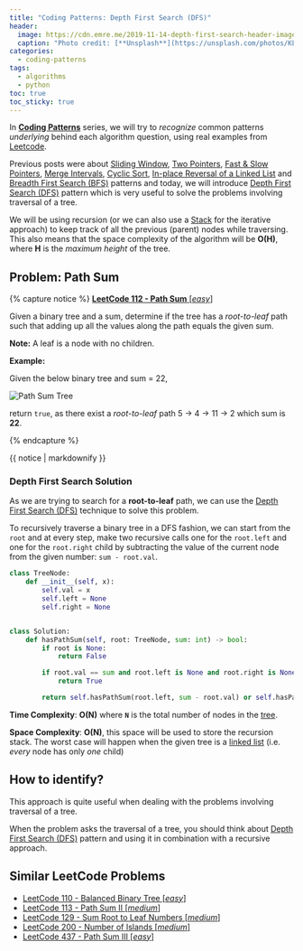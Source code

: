 ```yaml
---
title: "Coding Patterns: Depth First Search (DFS)"
header:
  image: https://cdn.emre.me/2019-11-14-depth-first-search-header-image.jpg
  caption: "Photo credit: [**Unsplash**](https://unsplash.com/photos/KLuI1al8z9c)"
categories:
  - coding-patterns
tags:
  - algorithms
  - python
toc: true
toc_sticky: true
---
```


In **[Coding Patterns](https://emre.me/categories/#coding-patterns)** series, we will try to *recognize* common patterns *underlying* behind each algorithm question, using real examples from [Leetcode](https://leetcode.com/).

Previous posts were about [Sliding Window](https://emre.me/coding-patterns/sliding-window/), [Two Pointers](https://emre.me/coding-patterns/two-pointers/), [Fast & Slow Pointers](https://emre.me/coding-patterns/fast-slow-pointers/), [Merge Intervals](https://emre.me/coding-patterns/merge-intervals/), [Cyclic Sort](https://emre.me/coding-patterns/cyclic-sort/), [In-place Reversal of a Linked List](https://emre.me/coding-patterns/in-place-reversal-of-a-linked-list/) and [Breadth First Search (BFS)](https://emre.me/coding-patterns/breadth-first-search/) patterns and today, we will introduce [Depth First Search (DFS)](https://emre.me/coding-patterns/depth-first-search/) pattern which is very useful to solve the problems involving traversal of a tree.

We will be using recursion (or we can also use a [Stack](https://emre.me/data-structures/stacks-and-queues/#stacks) for the iterative approach) to keep track of all the previous (parent) nodes while traversing. This also means that the space complexity of the algorithm will be **O(H)**, where **H** is the *maximum height* of the tree.

## Problem: Path Sum ##
{% capture notice %}
[**LeetCode 112 - Path Sum** [*easy*]](https://leetcode.com/problems/path-sum/)

Given a binary tree and a sum, determine if the tree has a *root-to-leaf* path such that adding up all the values along the path equals the given sum.

**Note:** A leaf is a node with no children.

**Example:**

Given the below binary tree and sum = 22,

![Path Sum Tree](https://cdn.emre.me/2019-11-14-path-sum-tree.png)

return `true`, as there exist a *root-to-leaf* path 5 -> 4 -> 11 -> 2 which sum is **22**.

{% endcapture %}

<div class="notice--info">
  {{ notice | markdownify }}
</div>

### Depth First Search Solution ###

As we are trying to search for a **root-to-leaf** path, we can use the [Depth First Search (DFS)](https://emre.me/coding-patterns/depth-first-search/) technique to solve this problem.

To recursively traverse a binary tree in a DFS fashion, we can start from the `root` and at every step, make two recursive calls one for the `root.left` and one for the `root.right` child by subtracting the value of the current node from the given number: `sum - root.val`.

```python
class TreeNode:
    def __init__(self, x):
        self.val = x
        self.left = None
        self.right = None


class Solution:
    def hasPathSum(self, root: TreeNode, sum: int) -> bool:
        if root is None:
            return False

        if root.val == sum and root.left is None and root.right is None:
            return True

        return self.hasPathSum(root.left, sum - root.val) or self.hasPathSum(root.right, sum - root.val)
```
**Time Complexity**: **O(N)** where **`N`** is the total number of nodes in the [tree](https://emre.me/data-structures/binary-tree/).

**Space Complexity**: **O(N)**, this space will be used to store the recursion stack. The worst case will happen when the given tree is a [linked list](https://emre.me/data-structures/linked-lists/) (i.e. *every* node has only *one* child)

## How to identify? ##

This approach is quite useful when dealing with the problems involving traversal of a tree.

When the problem asks the traversal of a tree, you should think about [Depth First Search (DFS)](https://emre.me/coding-patterns/depth-first-search/) pattern and using it in combination with a recursive approach.

## Similar LeetCode Problems ##
* [LeetCode 110 - Balanced Binary Tree [*easy*]](https://leetcode.com/problems/balanced-binary-tree/)
* [LeetCode 113 - Path Sum II [*medium*]](https://leetcode.com/problems/path-sum-ii/)
* [LeetCode 129 - Sum Root to Leaf Numbers [*medium*]](https://leetcode.com/problems/sum-root-to-leaf-numbers/)
* [LeetCode 200 - Number of Islands [*medium*]](https://leetcode.com/problems/number-of-islands/)
* [LeetCode 437 - Path Sum III [*easy*]](https://leetcode.com/problems/path-sum-iii/)